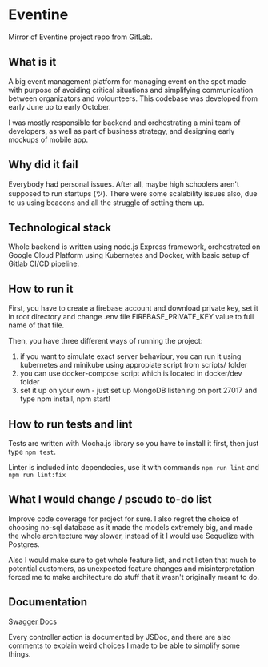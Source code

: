 # Eventine

Mirror of Eventine project repo from GitLab.

## What is it

A big event management platform for managing event on the spot made with purpose of avoiding critical situations and simplifying communication between organizators and volounteers. This codebase was developed from early June up to early October.

I was mostly responsible for backend and orchestrating a mini team of developers, as well as part of business strategy, and designing early mockups of mobile app.

## Why did it fail

Everybody had personal issues. After all, maybe high schoolers aren't supposed to run startups (ツ). There were some scalability issues also, due to us using beacons and all the struggle of setting them up.

## Technological stack

Whole backend is written using node.js Express framework, orchestrated on Google Cloud Platform using Kubernetes and Docker, with basic setup of Gitlab CI/CD pipeline.
  
## How to run it

First, you have to create a firebase account and download private key, set it in root directory and change .env file FIREBASE_PRIVATE_KEY value to full name of that file.

Then, you have three different ways of running the project:
1) if you want to simulate exact server behaviour, you can run it using kubernetes and minikube using appropiate script from scripts/ folder
2) you can use docker-compose script which is located in docker/dev folder
3) set it up on your own - just set up MongoDB listening on port 27017 and type npm install, npm start!

## How to run tests and lint

Tests are written with Mocha.js library so you have to install it first, then just type ```npm test```.

Linter is included into dependecies, use it with commands ```npm run lint``` and ```npm run lint:fix```

## What I would change / pseudo to-do list

Improve code coverage for project for sure. I also regret the choice of choosing no-sql database as it made the models extremely big, and made the whole architecture way slower, instead of it I would use Sequelize with Postgres.

Also I would make sure to get whole feature list, and not listen that much to potential customers, as unexpected feature changes and misinterpretation forced me to make architecture do stuff that it wasn't originally meant to do.

## Documentation

[Swagger Docs](https://app.swaggerhub.com/apis/dragt12/KalejdoskopAPI/2.0.0)

Every controller action is documented by JSDoc, and there are also comments to explain weird choices I made to be able to simplify some things.